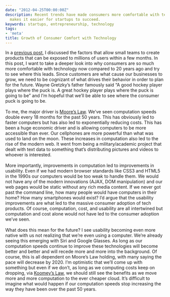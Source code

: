 ```yaml
---
date: "2012-04-25T00:00:00Z"
description: Recent trends have made consumers more comfortable with technology which
  makes it easier for startups to succeed.
keywords: startups, entrepreneurship, technology
tags:
- 'meta'
title: Growth of Consumer Comfort with Technology
---
```


<p>In a <a href="http://startupmullings.com/post/20825836395/future-of-startups-small-teams-big-profits" title="Future of Startups: Small Teams, Big Profit" target="_blank">previous post</a>, I discussed the factors that allow small teams to create products that can be exposed to millions of users within a few months. In this post, I want to take a deeper look into why consumers are so much more comfortable with technology now compared to 20 years ago and try to see where this leads. Since customers are what cause our businesses to grow, we need to be cognizant of what drives their behavior in order to plan for the future. Wayne Gretzky’s father famously said “A good hockey player plays where the puck is. A great hockey player plays where the puck is going to be” and I’m hopeful that we’ll be able to see where the consumer puck is going to be.<br/><br/>To me, the major driver is <a href="http://en.wikipedia.org/wiki/Moore's_law" title="Moore's Law" target="_blank">Moore’s Law</a>. We’ve seen computation speeds double every 18 months for the past 50 years. This has obviously led to faster computers but has also led to exponentially reducing costs. This has been a huge economic driver and is allowing computers to be more accessible than ever. Our cellphones are more powerful than what was used to land on the moon. These increases in computation also led to the rise of the modern web. It went from being a military/academic project that dealt with text data to something that’s distributing pictures and videos to whoever is interested.<br/><br/>More importantly, improvements in computation led to improvements in usability. Even if we had modern browser standards like CSS3 and HTML5 in the 1990s our computers would be too weak to handle them. We would not have any of the modern innovations (AJAX, DOM manipulation) and our web pages would be static without any rich media content. If we never got past the command line, how many people would have computers in their home? How many smartphones would exist? I’d argue that the usability improvements are what led to the massive consumer adoption of tech products. Of course, computation, cost, and usability are all intertwined but computation and cost alone would not have led to the consumer adoption we’ve seen.<br/><br/>What does this mean for the future? I see usability becoming even more native with us not realizing that we’re even using a computer. We’re already seeing this emerging with Siri and Google Glasses. As long as our computation speeds continue to improve these technologies will become better and better and will recede more and more into the background. Of course, this is all dependent on Moore’s Law holding, with many saying the pace will decrease by 2020. I’m optimistic that we’ll come up with something but even if we don’t, as long as we computing costs keep on dropping, via <a href="http://en.wikipedia.org/wiki/Koomey's_law" title="Koomey's Law" target="_blank">Koomey’s Law</a>, we should still see the benefits as we move more and more computation to the ever cheaper cloud. It’s difficult to imagine what would happen if our computation speeds stop increasing the way they have been over the past 50 years.</p>
